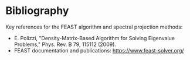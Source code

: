 # Bibliography

Key references for the FEAST algorithm and spectral projection methods:

- E. Polizzi, "Density-Matrix-Based Algorithm for Solving Eigenvalue Problems," Phys. Rev. B 79, 115112 (2009).
- FEAST documentation and publications: https://www.feast-solver.org/

